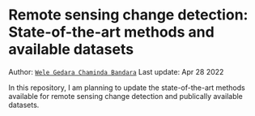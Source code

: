 # Remote sensing change detection: State-of-the-art methods and available datasets
Author: [`Wele Gedara Chaminda Bandara`](www.wgcban.com)
Last update: Apr 28 2022

In this repository, I am planning to update the state-of-the-art methods available for remote sensing change detection and publically available datasets.
